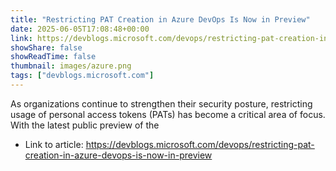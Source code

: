 ```yaml
---
title: "Restricting PAT Creation in Azure DevOps Is Now in Preview"
date: 2025-06-05T17:08:48+00:00
link: https://devblogs.microsoft.com/devops/restricting-pat-creation-in-azure-devops-is-now-in-preview
showShare: false
showReadTime: false
thumbnail: images/azure.png
tags: ["devblogs.microsoft.com"]
---
```

As organizations continue to strengthen their security posture, restricting usage of personal access tokens (PATs) has become a critical area of focus. With the latest public preview of the

- Link to article: https://devblogs.microsoft.com/devops/restricting-pat-creation-in-azure-devops-is-now-in-preview